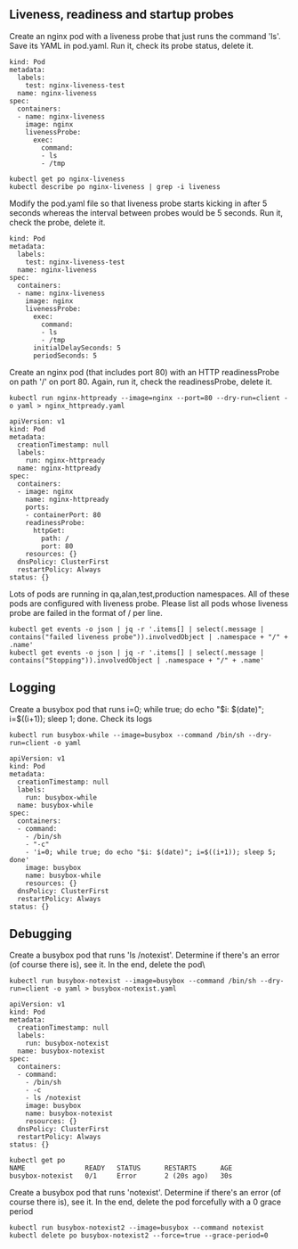 ## Liveness, readiness and startup probes
Create an nginx pod with a liveness probe that just runs the command 'ls'. Save its YAML in pod.yaml. Run it, check its probe status, delete it.

```
kind: Pod
metadata:
  labels:
    test: nginx-liveness-test
  name: nginx-liveness
spec:
  containers:
  - name: nginx-liveness
    image: nginx
    livenessProbe:
      exec:
        command:
        - ls 
        - /tmp

kubectl get po nginx-liveness
kubectl describe po nginx-liveness | grep -i liveness
```

Modify the pod.yaml file so that liveness probe starts kicking in after 5 seconds whereas the interval between probes would be 5 seconds. Run it, check the probe, delete it.

```
kind: Pod
metadata:
  labels:
    test: nginx-liveness-test
  name: nginx-liveness
spec:
  containers:
  - name: nginx-liveness
    image: nginx
    livenessProbe:
      exec:
        command:
        - ls
        - /tmp
      initialDelaySeconds: 5
      periodSeconds: 5
```

Create an nginx pod (that includes port 80) with an HTTP readinessProbe on path '/' on port 80. Again, run it, check the readinessProbe, delete it.

```
kubectl run nginx-httpready --image=nginx --port=80 --dry-run=client -o yaml > nginx_httpready.yaml

apiVersion: v1
kind: Pod
metadata:
  creationTimestamp: null
  labels:
    run: nginx-httpready
  name: nginx-httpready
spec:
  containers:
  - image: nginx
    name: nginx-httpready
    ports:
    - containerPort: 80
    readinessProbe:
      httpGet:
        path: /
        port: 80
    resources: {}
  dnsPolicy: ClusterFirst
  restartPolicy: Always
status: {}
```


Lots of pods are running in qa,alan,test,production namespaces. All of these pods are configured with liveness probe. Please list all pods whose liveness probe are failed in the format of <namespace>/<pod name> per line.

```
kubectl get events -o json | jq -r '.items[] | select(.message | contains("failed liveness probe")).involvedObject | .namespace + "/" + .name'
kubectl get events -o json | jq -r '.items[] | select(.message | contains("Stopping")).involvedObject | .namespace + "/" + .name'
```

## Logging
Create a busybox pod that runs i=0; while true; do echo "$i: $(date)"; i=$((i+1)); sleep 1; done. Check its logs
```
kubectl run busybox-while --image=busybox --command /bin/sh --dry-run=client -o yaml 

apiVersion: v1
kind: Pod
metadata:
  creationTimestamp: null
  labels:
    run: busybox-while
  name: busybox-while
spec:
  containers:
  - command:
    - /bin/sh
    - "-c"
    - 'i=0; while true; do echo "$i: $(date)"; i=$((i+1)); sleep 5; done'
    image: busybox
    name: busybox-while
    resources: {}
  dnsPolicy: ClusterFirst
  restartPolicy: Always
status: {}
```

## Debugging

Create a busybox pod that runs 'ls /notexist'. Determine if there's an error (of course there is), see it. In the end, delete the pod\
```
kubectl run busybox-notexist --image=busybox --command /bin/sh --dry-run=client -o yaml > busybox-notexist.yaml

apiVersion: v1
kind: Pod
metadata:
  creationTimestamp: null
  labels:
    run: busybox-notexist
  name: busybox-notexist
spec:
  containers:
  - command:
    - /bin/sh
    - -c 
    - ls /notexist
    image: busybox
    name: busybox-notexist
    resources: {}
  dnsPolicy: ClusterFirst
  restartPolicy: Always
status: {}

kubectl get po
NAME               READY   STATUS      RESTARTS      AGE
busybox-notexist   0/1     Error       2 (20s ago)   30s
```


Create a busybox pod that runs 'notexist'. Determine if there's an error (of course there is), see it. In the end, delete the pod forcefully with a 0 grace period

```
kubectl run busybox-notexist2 --image=busybox --command notexist 
kubectl delete po busybox-notexist2 --force=true --grace-period=0
```




